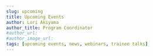 ```yaml
---
slug: upcoming
title: Upcoming Events
author: Lori Akiyama
author_title: Program Coordinator 
#author_url: 
#author_image_url: 
tags: [upcoming events, news, webinars, trainee talks]
---
```





